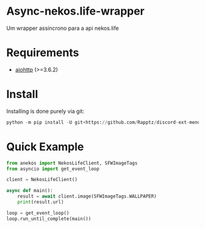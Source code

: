 # Async-nekos.life-wrapper
Um wrapper assíncrono para a api nekos.life

# Requirements
- [aiohttp](https://docs.aiohttp.org/en/stable/#library-installation) (>=3.6.2)

# Install
Installing is done purely via git:
```python
python -m pip install -U git+https://github.com/Rapptz/discord-ext-menus
```

# Quick Example
```python
from anekos import NekosLifeClient, SFWImageTags
from asyncio import get_event_loop

client = NekosLifeClient()

async def main():
    result = await client.image(SFWImageTags.WALLPAPER)
    print(result.url)

loop = get_event_loop()
loop.run_until_complete(main())
```


